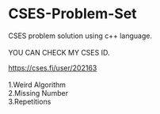 # CSES-Problem-Set
CSES problem solution using c++ language.<br><br>
YOU CAN CHECK MY CSES ID.<br>

https://cses.fi/user/202163<br><br>
1.Weird Algorithm<br>
2.Missing Number<br>
3.Repetitions<br>
